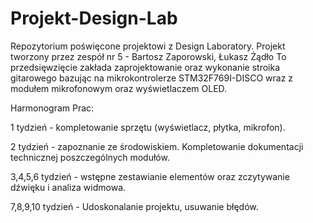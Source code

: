 # Projekt-Design-Lab
Repozytorium poświęcone projektowi z Design Laboratory.
Projekt tworzony przez zespół nr 5 - Bartosz Zaporowski, Łukasz Żądło
To przedsięwzięcie zakłada zaprojektowanie oraz wykonanie stroika gitarowego bazując na mikrokontrolerze STM32F769I-DISCO wraz z modułem mikrofonowym oraz wyświetlaczem OLED.

Harmonogram Prac:

1 tydzień - kompletowanie sprzętu (wyświetlacz, płytka, mikrofon).

2 tydzień - zapoznanie ze środowiskiem. Kompletowanie dokumentacji technicznej poszczególnych modułów.

3,4,5,6 tydzień - wstępne zestawianie elementów oraz zczytywanie dźwięku i analiza widmowa.

7,8,9,10 tydzień - Udoskonalanie projektu, usuwanie błędów.
